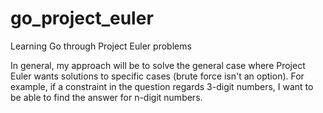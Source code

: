 # go_project_euler

Learning Go through Project Euler problems

In general, my approach will be to solve the general case where Project Euler wants solutions to specific cases (brute force isn't an option). For example, if a constraint in the question regards 3-digit numbers, I want to be able to find the answer for n-digit numbers.